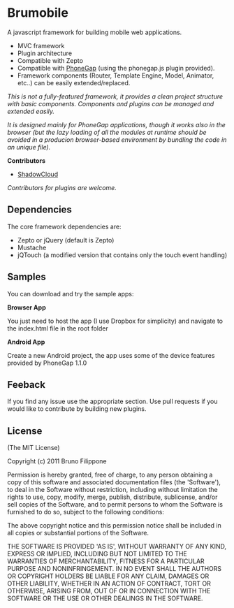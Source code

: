 Brumobile
=========

A javascript framework for building mobile web applications.

* MVC framework
* Plugin architecture
* Compatible with Zepto
* Compatible with <a href="http://phonegap.com/" target="_blank">PhoneGap</a> (using the phonegap.js plugin provided).
* Framework components (Router, Template Engine, Model, Animator, etc..) can be easily extended/replaced.

_This is not a fully-featured framework, it provides a clean project structure with basic components. 
Components and plugins can be managed and extended easily._

_It is designed mainly for PhoneGap applications, though it works also in the browser (but the lazy loading of all the modules
at runtime should be avoided in a producion browser-based environment by bundling the code in an unique file)._

__Contributors__

* [ShadowCloud](https://github.com/ShadowCloud)

_Contributors for plugins are welcome._


Dependencies
------------

The core framework dependencies are:

* Zepto or jQuery (default is Zepto)
* Mustache
* jQTouch (a modified version that contains only the touch event handling)


Samples
-------

You can download and try the sample apps:

__Browser App__

You just need to host the app (I use Dropbox for simplicity) and navigate to the index.html file in the root folder

__Android App__

Create a new Android project, the app uses some of the device features provided by PhoneGap 1.1.0

Feeback
-------

If you find any issue use the appropriate section.
Use pull requests if you would like to contribute by building new plugins.


License
-------

(The MIT License)

Copyright (c) 2011 Bruno Filippone

Permission is hereby granted, free of charge, to any person obtaining
a copy of this software and associated documentation files (the
'Software'), to deal in the Software without restriction, including
without limitation the rights to use, copy, modify, merge, publish,
distribute, sublicense, and/or sell copies of the Software, and to
permit persons to whom the Software is furnished to do so, subject to
the following conditions:

The above copyright notice and this permission notice shall be
included in all copies or substantial portions of the Software.

THE SOFTWARE IS PROVIDED 'AS IS', WITHOUT WARRANTY OF ANY KIND,
EXPRESS OR IMPLIED, INCLUDING BUT NOT LIMITED TO THE WARRANTIES OF
MERCHANTABILITY, FITNESS FOR A PARTICULAR PURPOSE AND NONINFRINGEMENT.
IN NO EVENT SHALL THE AUTHORS OR COPYRIGHT HOLDERS BE LIABLE FOR ANY
CLAIM, DAMAGES OR OTHER LIABILITY, WHETHER IN AN ACTION OF CONTRACT,
TORT OR OTHERWISE, ARISING FROM, OUT OF OR IN CONNECTION WITH THE
SOFTWARE OR THE USE OR OTHER DEALINGS IN THE SOFTWARE.